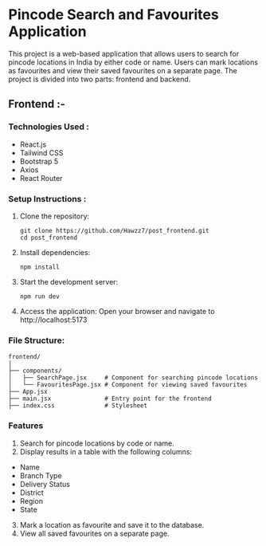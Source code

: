 # Pincode Search and Favourites Application

This project is a web-based application that allows users to search for pincode locations in India by either code or name. Users can mark locations as favourites and view their saved favourites on a separate page. The project is divided into two parts: frontend and backend.

## Frontend :-
### Technologies Used :
* React.js
* Tailwind CSS
* Bootstrap 5
* Axios
* React Router

### Setup Instructions :
1. Clone the repository:
   ```
   git clone https://github.com/Hawzz7/post_frontend.git
   cd post_frontend
2. Install dependencies:
   ```
   npm install
3. Start the development server:
   ```
   npm run dev
4. Access the application: Open your browser and navigate to
   http://localhost:5173

### File Structure:
```
frontend/
│
├── components/
│   ├── SearchPage.jsx     # Component for searching pincode locations
│   └── FavouritesPage.jsx # Component for viewing saved favourites
├── App.jsx                
├── main.jsx               # Entry point for the frontend
├── index.css              # Stylesheet
```
### Features
1. Search for pincode locations by code or name.
2. Display results in a table with the following columns:
  * Name
  * Branch Type
  * Delivery Status
  * District
  * Region
  * State
3. Mark a location as favourite and save it to the database.
4. View all saved favourites on a separate page.





